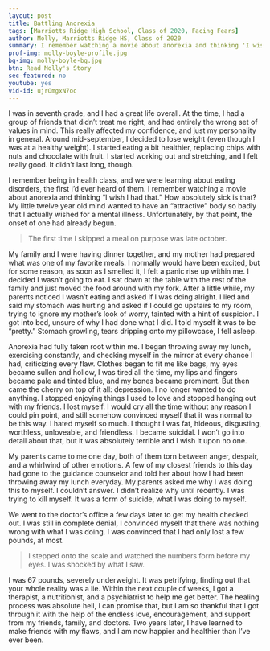 ```yaml
---
layout: post
title: Battling Anorexia
tags: [Marriotts Ridge High School, Class of 2020, Facing Fears]  
author: Molly, Marriotts Ridge HS, Class of 2020
summary: I remember watching a movie about anorexia and thinking 'I wish I had that.' My little twelve year old mind wanted to have an 'attractive' body so badly that I actually wished for a mental illness. Unfortunately, by that point, the onset of one had already begun.
prof-img: molly-boyle-profile.jpg
bg-img: molly-boyle-bg.jpg
btn: Read Molly's Story
sec-featured: no
youtube: yes
vid-id: ujrOmgxN7oc
---
```


I was in seventh grade, and I had a great life overall. At the time, I had a group of friends that didn’t treat me right, and had entirely the wrong set of values in mind. This really affected my confidence, and just my personality in general. Around mid-september, I decided to lose weight (even though I was at a healthy weight). I started eating a bit healthier, replacing chips with nuts and chocolate with fruit. I started working out and stretching, and I felt really good. It didn’t last long, though.

I remember being in health class, and we were learning about eating disorders, the first I’d ever heard of them. I remember watching a movie about anorexia and thinking “I wish I had that.” How absolutely sick is that? My little twelve year old mind wanted to have an “attractive” body so badly that I actually wished for a mental illness. Unfortunately, by that point, the onset of one had already begun.

> The first time I skipped a meal on purpose was late october. 

My family and I were having dinner together, and my mother had prepared what was one of my favorite meals. I normally would have been excited, but for some reason, as soon as I smelled it, I felt a panic rise up within me. I decided I wasn’t going to eat. I sat down at the table with the rest of the family and just moved the food around with my fork. After a little while, my parents noticed I wasn’t eating and asked if I was doing alright. I lied and said my stomach was hurting and asked if I could go upstairs to my room, trying to ignore my mother’s look of worry, tainted with a hint of suspicion. I got into bed, unsure of why I had done what I did. I told myself it was to be “pretty.” Stomach growling, tears dripping onto my pillowcase, I fell asleep.

Anorexia had fully taken root within me. I began throwing away my lunch, exercising constantly, and checking myself in the mirror at every chance I had, criticizing every flaw. Clothes began to fit me like bags, my eyes became sullen and hollow, I was tired all the time, my lips and fingers became pale and tinted blue, and my bones became prominent. But then came the cherry on top of it all: depression. I no longer wanted to do anything. I stopped enjoying things I used to love and stopped hanging out with my friends. I lost myself. I would cry all the time without any reason I could pin point, and still somehow convinced myself that it was normal to be this way. I hated myself so much. I thought I was fat, hideous, disgusting, worthless, unloveable, and friendless. I became suicidal. I won’t go into detail about that, but it was absolutely terrible and I wish it upon no one.

My parents came to me one day, both of them torn between anger, despair, and a whirlwind of other emotions. A few of my closest friends to this day had gone to the guidance counselor and told her about how I had been throwing away my lunch everyday. My parents asked me why I was doing this to myself. I couldn’t answer. I didn’t realize why until recently. I was trying to kill myself. It was a form of suicide, what I was doing to myself.

We went to the doctor’s office a few days later to get my health checked out. I was still in complete denial, I convinced myself that there was nothing wrong with what I was doing. I was convinced that I had only lost a few pounds, at most. 

>I stepped onto the scale and watched the numbers form before my eyes. I was shocked by what I saw. 

I was 67 pounds, severely underweight. It was petrifying, finding out that your whole reality was a lie. Within the next couple of weeks, I got a therapist, a nutritionist, and a psychiatrist to help me get better. The healing process was absolute hell, I can promise that, but I am so thankful that I got through it with the help of the endless love, encouragement, and support from my friends, family, and doctors. Two years later, I have learned to make friends with my flaws, and I am now happier and healthier than I’ve ever been.